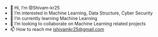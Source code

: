- 👋 Hi, I’m @Shivam-kr25
- 👀 I’m interested in Machine Learning, Data Structure, Cyber Security
- 🌱 I’m currently learning Machine Learning
- 💞️ I’m looking to collaborate on Machine Learning related projects
- 📫 How to reach me ishivamkr25@gmail.com

<!---
Shivam-kr25/Shivam-kr25 is a ✨ special ✨ repository because its `README.md` (this file) appears on your GitHub profile.
You can click the Preview link to take a look at your changes.
--->


